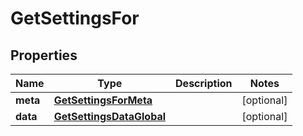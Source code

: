 
# GetSettingsFor

## Properties
Name | Type | Description | Notes
------------ | ------------- | ------------- | -------------
**meta** | [**GetSettingsForMeta**](GetSettingsForMeta.md) |  |  [optional]
**data** | [**GetSettingsDataGlobal**](GetSettingsDataGlobal.md) |  |  [optional]



